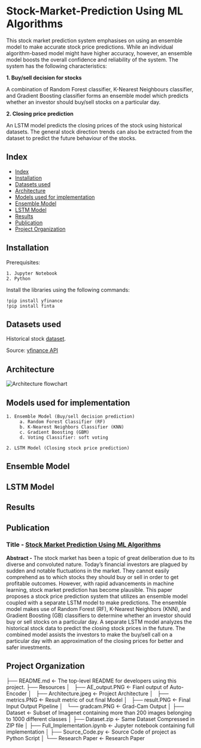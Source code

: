 # Stock-Market-Prediction Using ML Algorithms

This stock market prediction system emphasises on using an ensemble model to make accurate stock price predictions. While an individual algorithm-based model might have higher accuracy, however, an ensemble model boosts the overall confidence and reliability of the system. The system has the following characteristics:

**1. Buy/sell decision for stocks** 
   
   A combination of Random Forest classifier, K-Nearest Neighbours classifier, and Gradient Boosting classifier forms an ensemble model which predicts whether an investor should buy/sell stocks on a particular day.

**2. Closing price prediction**
   
  An LSTM model predicts the closing prices of the stock using historical datasets. The general stock direction trends can also be extracted from the dataset to predict the future behaviour of the stocks.

## Index
* [Index](#Index)
* [Installation](#Installation)
* [Datasets used](#Datasets-used)
* [Architecture](#Architecture)
* [Models used for implementation](#Models-used-for-implementation)
* [Ensemble Model](#Ensemble-model)
* [LSTM Model](#LSTM-model)
* [Results](#Results)
* [Publication](#Publication)
* [Project Organization](#Project-Organization)

## Installation
Prerequisites:
```
1. Jupyter Notebook
2. Python
```
Install the libraries using the following commands:
```
!pip install yfinance
!pip install finta
```
## Datasets used

Historical stock [dataset](https://github.com/SHIVAMSINGHAL5/Stock-Market-Prediction/blob/main/Dataset.zip).

Source: [yfinance API](https://finance.yahoo.com/)

## Architecture
![Architecture flowchart](https://user-images.githubusercontent.com/82075703/118400236-66b1e080-b67e-11eb-9f9a-be4f3a4c3a08.png)

## Models used for implementation
```
1. Ensemble Model (Buy/sell decision prediction)
     a. Random Forest Classifier (RF)
     b. K-Nearest Neighbors Classifier (KNN)
     c. Gradient Boosting (GBM)
     d. Voting Classifier: soft voting
     
2. LSTM Model (Closing stock price prediction)
```
## Ensemble Model

## LSTM Model

## Results

## Publication

### Title - [Stock Market Prediction Using ML Algorithms](https://github.com/SHIVAMSINGHAL5/Stock-Market-Prediction/blob/main/Research_Paper.pdf)

**Abstract -** The stock market has been a topic of great deliberation due to its diverse and convoluted nature. Today’s financial investors are plagued by sudden and notable fluctuations in the market. They cannot easily comprehend as to which stocks they should buy or sell in order to get profitable outcomes. However, with rapid advancements in machine learning, stock market prediction has become plausible. This paper proposes a stock price prediction system that utilizes an ensemble model coupled with a separate LSTM model to make predictions. The ensemble model makes use of Random Forest (RF), K-Nearest Neighbors (KNN), and Gradient Boosting (GB) classifiers to determine whether an investor should buy or sell stocks on a particular day. A separate LSTM model analyzes the historical stock data to predict the closing stock prices in the future. The combined model assists the investors to make the buy/sell call on a particular day with an approximation of the closing prices for better and safer investments.

## Project Organization
├── README.md                         <- The top-level README for developers using this project.
├── Resources
│   ├── AE_output.PNG                 <- Fianl output of Auto-Encoder
│   ├── Architecture.jpeg             <- Project Architecture
│   ├── metrics.PNG                   <- Result metric of out final Model
│   ├── result.PNG                    <- Final Input Output Pipeline
│   └── gradcam.PNG                   <- Grad-Cam Output
│
├── Dataset                           <- Subset of Imagenet containing more than 200 images belonging to 1000 different classes
│
├── Dataset.zip                       <- Same Dataset Compressed in ZIP file
│
├── Full_Implementation.ipynb         <- Jupyter notebook containing full implementation
│
├── Source_Code.py                    <- Source Code of project as Python Script
│
└── Research Paper                    <- Research Paper
